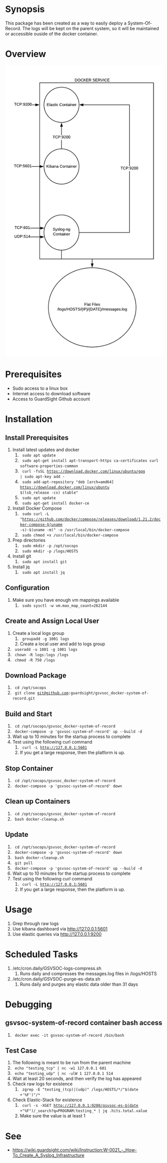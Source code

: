 # Synopsis
This package has been created as a way to easily deploy a System-Of-Record. The logs will be kept on the parent system, so it will be maintained or accessible ouside of the docker container.

# Overview
![Overview](./images/Overview.png "Overview")

# Prerequisites
* Sudo access to a linux box
* Internet access to download software
* Access to GuardSight Github account

# Installation

## Install Prerequisites

1. Install latest updates and docker
	1. <code> sudo apt update </code>
	1. <code> sudo apt-get install apt-transport-https ca-certificates curl software-properties-common </code>
	1. <code> curl -fsSL https://download.docker.com/linux/ubuntu/gpg | sudo apt-key add - </code>
	1. <code> sudo add-apt-repository "deb [arch=amd64] https://download.docker.com/linux/ubuntu $(lsb_release -cs)  stable"</code>
	1. <code> sudo apt update </code>
	1. <code> sudo apt-get install docker-ce </code>
1. Install Docker Compose
	1. <code> sudo curl -L "https://github.com/docker/compose/releases/download/1.21.2/docker-compose-$(uname -s)-$(uname  -m)" -o /usr/local/bin/docker-compose </code>
	1. <code> sudo chmod +x /usr/local/bin/docker-compose </code>
1. Prep directories
	1. <code> sudo mkdir -p /opt/socops </code>
	1. <code> sudo mkdir -p /logs/HOSTS </code>
1. Install git
	1. <code> sudo apt install git </code>
1. Install jq
	1. <code> sudo apt install jq </code>

## Configuration
1. Make sure you have enough vm mappings available
	1. <code> sudo sysctl -w vm.max_map_count=262144</code>

## Create and Assign Local User
1. Create a local logs group
	1. <code> groupadd -g 1001 logs </code>
	1. Create a local user and add to logs group
1. <code> useradd -u 1001 -g 1001 logs </code>
1. <code> chown -R logs:logs /logs </code>
1. <code> chmod -R 750 /logs </code>

## Download Package
1. <code> cd /opt/socops </code>
1. <code> git clone git@github.com:guardsight/gsvsoc_docker-system-of-record.git </code>

## Build and Start
1. <code> cd /opt/socops/gsvsoc_docker-system-of-record </code>
1. <code> docker-compose -p 'gsvsoc-system-of-record' up --build -d </code>
1. Wait up to 10 minutes for the startup process to complete
1. Test using the following curl command
	1. <code> curl -L http://127.0.0.1:5601 </code>
	1. If you get a large response, then the platform is up.

## Stop Container
1. <code> cd /opt/socops/gsvsoc_docker-system-of-record </code>
1. <code> docker-compose -p 'gsvsoc-system-of-record' down </code>

## Clean up Containers
1. <code> cd /opt/socops/gsvsoc_docker-system-of-record </code>
1. <code> bash docker-cleanup.sh </code>

## Update
1. <code> cd /opt/socops/gsvsoc_docker-system-of-record </code>
1. <code> docker-compose -p 'gsvsoc-system-of-record' down </code>
1. <code> bash docker-cleanup.sh </code>
1. <code> git pull </code>
1. <code> docker-compose -p 'gsvsoc-system-of-record' up --build -d </code>
1. Wait up to 10 minutes for the startup process to complete
1. Test using the following curl command
	1. <code> curl -L http://127.0.0.1:5601 </code>
	1. If you get a large response, then the platform is up.
	
# Usage
1. Grep through raw logs
1. Use kibana dashboard via http://127.0.0.1:5601
1. Use elastic queries via http://127.0.0.1:9200

# Scheduled Tasks
1. /etc/cron.daily/GSVSOC-logs-compress.sh
	1. Runs daily and compresses the messages.log files in /logs/HOSTS
1. /etc/cron.daily/GSVSOC-purge-es-data.sh
	1. Runs daily and purges any elastic data older than 31 days

# Debugging
## gsvsoc-system-of-record container bash access
1. <code> docker exec -it gsvsoc-system-of-record /bin/bash </code>

## Test Case
1. The following is meant to be run from the parent machine
1. <code> echo "testing_tcp"  | nc -w1 127.0.0.1 601  </code>
1. <code> echo "testing_udp" | nc -ulW 1 127.0.0.1 514 </code>
1. Wait at least 20 seconds, and then verify the log has appeared
1. Check raw logs for existence
	1. <code> zgrep -E "testing_(tcp)|(udp)" /logs/HOSTS/\*/"$(date +'%F')"/\* </code>
1. Check Elastic-Stack for existence
	1. <code> curl -s -XGET http://127.0.0.1:9200/gsvsoc-es-$(date +"%F")/\_search?q=PROGRAM:testing_\* | jq .hits.total.value </code>
	1. Make sure the value is at least 1

# See
* https://wiki.guardsight.com/wiki/Instruction:W-0021_-_How-To_Create_A_Syslog_Infrastructure